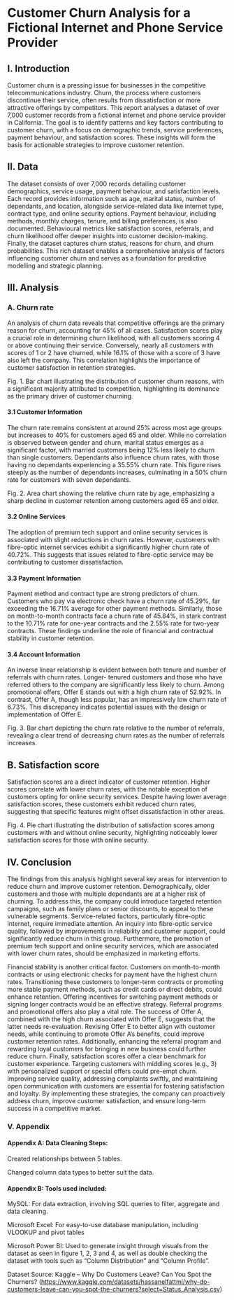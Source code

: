 # Customer Churn Analysis for a Fictional Internet and Phone Service Provider

## I. Introduction

Customer churn is a pressing issue for businesses in the competitive telecommunications industry. Churn, the
process where customers discontinue their service, often results from dissatisfaction or more attractive offerings
by competitors. This report analyses a dataset of over 7,000 customer records from a fictional internet and phone
service provider in California. The goal is to identify patterns and key factors contributing to customer churn,
with a focus on demographic trends, service preferences, payment behaviour, and satisfaction scores. These
insights will form the basis for actionable strategies to improve customer retention.

## II. Data

The dataset consists of over 7,000 records detailing customer demographics, service usage, payment behaviour,
and satisfaction levels. Each record provides information such as age, marital status, number of dependants, and
location, alongside service-related data like internet type, contract type, and online security options. Payment
behaviour, including methods, monthly charges, tenure, and billing preferences, is also documented.
Behavioural metrics like satisfaction scores, referrals, and churn likelihood offer deeper insights into customer
decision-making. Finally, the dataset captures churn status, reasons for churn, and churn probabilities. This rich
dataset enables a comprehensive analysis of factors influencing customer churn and serves as a foundation for
predictive modelling and strategic planning.

## III. Analysis

### A. Churn rate

An analysis of churn data reveals that competitive offerings are the primary reason for churn, accounting for
45% of all cases. Satisfaction scores play a crucial role in determining churn likelihood, with all customers
scoring 4 or above continuing their service. Conversely, nearly all customers with scores of 1 or 2 have churned,
while 16.1% of those with a score of 3 have also left the company. This correlation highlights the importance of
customer satisfaction in retention strategies.

Fig. 1. Bar chart illustrating the distribution of customer churn reasons, with a significant majority attributed to competition, highlighting its dominance as the primary driver of customer churning.

#### 3.1 Customer Information

The churn rate remains consistent at around 25% across most age groups but increases to 40% for customers
aged 65 and older. While no correlation is observed between gender and churn, marital status emerges as a
significant factor, with married customers being 12% less likely to churn than single customers. Dependants also
influence churn rates, with those having no dependants experiencing a 35.55% churn rate. This figure rises
steeply as the number of dependants increases, culminating in a 50% churn rate for customers with seven
dependants.

Fig. 2. Area chart showing the relative churn rate by age, emphasizing a sharp decline in customer retention among customers aged 65 and older.

#### 3.2 Online Services

The adoption of premium tech support and online security services is associated with slight reductions in churn
rates. However, customers with fibre-optic internet services exhibit a significantly higher churn rate of 40.72%.
This suggests that issues related to fibre-optic service may be contributing to customer dissatisfaction.

#### 3.3 Payment Information

Payment method and contract type are strong predictors of churn. Customers who pay via electronic check have
a churn rate of 45.29%, far exceeding the 16.71% average for other payment methods. Similarly, those on
month-to-month contracts face a churn rate of 45.84%, in stark contrast to the 10.71% rate for one-year
contracts and the 2.55% rate for two-year contracts. These findings underline the role of financial and
contractual stability in customer retention.

#### 3.4 Account Information

An inverse linear relationship is evident between both tenure and number of referrals with churn rates. Longer-
tenured customers and those who have referred others to the company are significantly less likely to churn. 
Among promotional offers, Offer E stands out with a high churn rate of 52.92%. In contrast, Offer A, though
less popular, has an impressively low churn rate of 6.73%. This discrepancy indicates potential issues with the
design or implementation of Offer E.

Fig. 3. Bar chart depicting the churn rate relative to the number of referrals, revealing a clear trend of decreasing churn rates as the number of referrals increases.

## B. Satisfaction score

Satisfaction scores are a direct indicator of customer retention. Higher scores correlate with lower churn rates,
with the notable exception of customers opting for online security services. Despite having lower average
satisfaction scores, these customers exhibit reduced churn rates, suggesting that specific features might offset
dissatisfaction in other areas.

Fig. 4. Pie chart illustrating the distribution of satisfaction scores among customers with and without online security, highlighting noticeably lower satisfaction scores for those with online security.

## IV. Conclusion

The findings from this analysis highlight several key areas for intervention to reduce churn and improve
customer retention. Demographically, older customers and those with multiple dependants are at a higher risk of
churning. To address this, the company could introduce targeted retention campaigns, such as family plans or
senior discounts, to appeal to these vulnerable segments.
Service-related factors, particularly fibre-optic internet, require immediate attention. An inquiry into fibre-optic
service quality, followed by improvements in reliability and customer support, could significantly reduce churn
in this group. Furthermore, the promotion of premium tech support and online security services, which are
associated with lower churn rates, should be emphasized in marketing efforts.

Financial stability is another critical factor. Customers on month-to-month contracts or using electronic checks
for payment have the highest churn rates. Transitioning these customers to longer-term contracts or promoting
more stable payment methods, such as credit cards or direct debits, could enhance retention. Offering incentives
for switching payment methods or signing longer contracts would be an effective strategy.
Referral programs and promotional offers also play a vital role. The success of Offer A, combined with the high
churn associated with Offer E, suggests that the latter needs re-evaluation. Revising Offer E to better align with
customer needs, while continuing to promote Offer A’s benefits, could improve customer retention rates.
Additionally, enhancing the referral program and rewarding loyal customers for bringing in new business could
further reduce churn.
Finally, satisfaction scores offer a clear benchmark for customer experience. Targeting customers with middling
scores (e.g., 3) with personalized support or special offers could pre-empt churn. Improving service quality,
addressing complaints swiftly, and maintaining open communication with customers are essential for fostering
satisfaction and loyalty.
By implementing these strategies, the company can proactively address churn, improve customer satisfaction,
and ensure long-term success in a competitive market.

### V. Appendix

#### Appendix A: Data Cleaning Steps:

Created relationships between 5 tables.

Changed column data types to better suit the data.

#### Appendix B: Tools used included:

MySQL: For data extraction, involving SQL queries to filter, aggregate and data cleaning.

Microsoft Excel: For easy-to-use database manipulation, including VLOOKUP and pivot tables

Microsoft Power BI: Used to generate insight through visuals from the dataset as seen in figure 1, 2, 3
and 4, as well as double checking the dataset with tools such as “Column Distribution” and “Column
Profile”.

Dataset Source: Kaggle – Why Do Customers Leave? Can You Spot the Churners? (https://www.kaggle.com/datasets/hassanelfattmi/why-do-customers-leave-can-you-spot-the-churners?select=Status_Analysis.csv)

